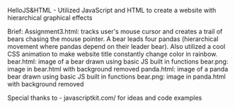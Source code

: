 HelloJS&HTML - Utilized JavaScript and HTML to create a website with hierarchical graphical effects

Brief:
    Assignment3.html: tracks user's mouse cursor and creates a trail of bears chasing the mouse pointer. 
        A bear leads four pandas (hierarchical movement where pandas depend on their leader bear).
	Also utilized a cool CSS animation to make website title constantly change color in rainbow.
    bear.html: image of a bear drawn using basic JS built in functions
    bear.png: image in bear.html with background removed
    panda.html: image of a panda bear drawn using basic JS built in functions
    bear.png: image in panda.html with background removed

Special thanks to - javascriptkit.com/ for ideas and code examples
